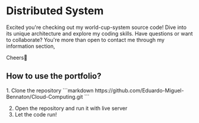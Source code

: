 <h1>Distributed System</h1>
Excited you're checking out my world-cup-system source code! Dive into its unique architecture and explore my coding skills. Have questions or want to collaborate? You're more than open to contact me through my information section,

Cheers👋

<h2>How to use the portfolio?</h2>
1. Clone the repository
```markdown
https://github.com/Eduardo-Miguel-Bennaton/Cloud-Computing.git
```

2. Open the repository and run it with live server
3. Let the code run!
